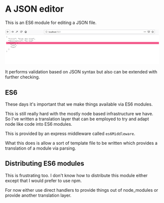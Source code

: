# A JSON editor

This is an ES6 module for editing a JSON file.

![image of the editor](json-editor-image.png)

It performs validation based on JSON syntax but also can be extended
with further checking.


## ES6

These days it's important that we make things available via ES6
modules.

This is still really hard with the mostly node based infrastructure we
have. So I've written a translation layer that can be employed to try
and adapt node like code into ES6 modules.

This is provided by an express middleware called `es6Middleware`.

What this does is allow a sort of template file to be written which
provides a translation of a module via parsing.


## Distributing ES6 modules

This is frustrating too. I don't know how to distribute this module
either except that I would prefer to use npm.

For now either use direct handlers to provide things out of
node_modules or provide another translation layer.
